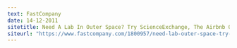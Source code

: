 ```yaml
---
text: FastCompany
date: 14-12-2011
sitetitle: Need A Lab In Outer Space? Try ScienceExchange, The Airbnb Of Weird Science
siteurl: "https://www.fastcompany.com/1800957/need-lab-outer-space-try-scienceexchange-airbnb-weird-science"
---
```

